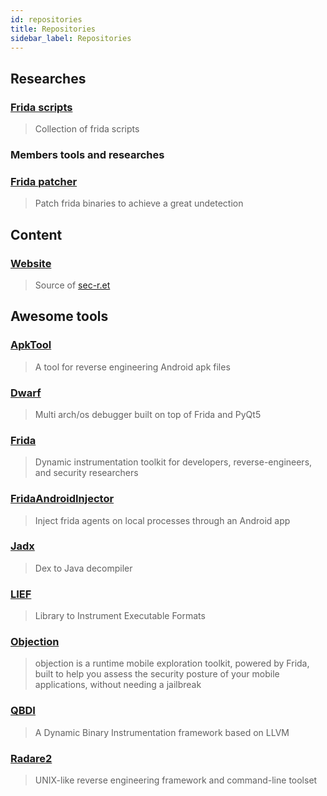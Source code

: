 ```yaml
---
id: repositories
title: Repositories
sidebar_label: Repositories
---
```


## Researches

### [Frida scripts](https://github.com/secRet-re/frida-scripts) 
> Collection of frida scripts

### Members tools and researches

### [Frida patcher](https://github.com/secRet-re/frida-patcher) 
> Patch frida binaries to achieve a great undetection

## Content

### [Website](https://github.com/secRet-re/website)
> Source of [sec-r.et](http://sec-r.et)

## Awesome tools

### [ApkTool](https://github.com/iBotPeaches/Apktool) 
>A tool for reverse engineering Android apk files

### [Dwarf](https://github.com/iGio90/Dwarf) 
> Multi arch/os debugger built on top of Frida and PyQt5

### [Frida](https://github.com/frida/frida)
> Dynamic instrumentation toolkit for developers, reverse-engineers, and security researchers

### [FridaAndroidInjector](https://github.com/iGio90/FridaAndroidInjector) 
> Inject frida agents on local processes through an Android app

### [Jadx](https://github.com/skylot/jadx) 
> Dex to Java decompiler

### [LIEF](https://github.com/lief-project/LIEF)
> Library to Instrument Executable Formats

### [Objection](https://github.com/sensepost/objection) 
> objection is a runtime mobile exploration toolkit, powered by Frida, built to help you assess the security posture of your mobile applications, without needing a jailbreak

### [QBDI](https://github.com/QBDI/QBDI) 
> A Dynamic Binary Instrumentation framework based on LLVM

### [Radare2](https://github.com/radareorg/radare2) 
> UNIX-like reverse engineering framework and command-line toolset
